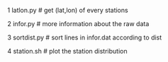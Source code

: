 1 latlon.py # get (lat,lon) of every stations

2 infor.py # more information about the raw data

3 sortdist.py # sort lines in infor.dat according to dist

4 station.sh # plot the station distribution
